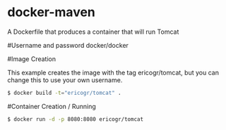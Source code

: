 # docker-maven
A Dockerfile that produces a container that will run Tomcat

#Username and password
docker/docker

#Image Creation

This example creates the image with the tag ericogr/tomcat, but you can change this to use your own username.

```sh
$ docker build -t="ericogr/tomcat" .
```

#Container Creation / Running

```sh
$ docker run -d -p 8080:8080 ericogr/tomcat
```
